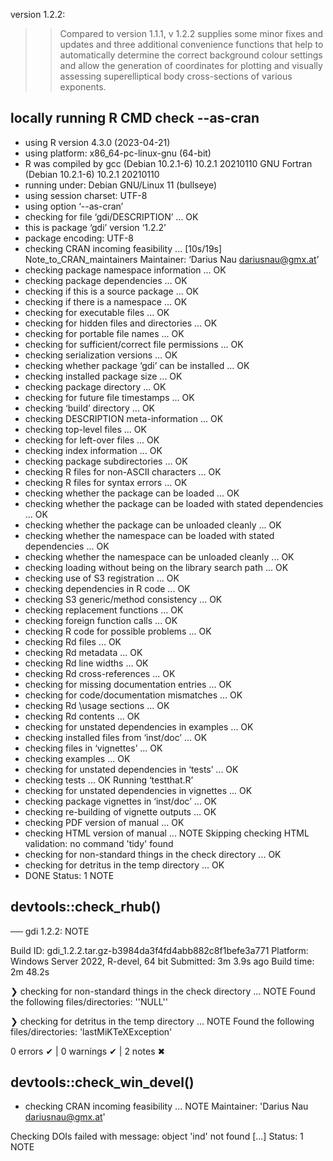 version 1.2.2:
>>Compared to version 1.1.1, v 1.2.2 supplies some minor fixes and updates and three additional convenience functions that help to automatically determine the correct background colour settings and allow the generation of coordinates for plotting and visually assessing superelliptical body cross-sections of various exponents.

## locally running R CMD check --as-cran
* using R version 4.3.0 (2023-04-21)
* using platform: x86_64-pc-linux-gnu (64-bit)
* R was compiled by
    gcc (Debian 10.2.1-6) 10.2.1 20210110
    GNU Fortran (Debian 10.2.1-6) 10.2.1 20210110
* running under: Debian GNU/Linux 11 (bullseye)
* using session charset: UTF-8
* using option ‘--as-cran’
* checking for file ‘gdi/DESCRIPTION’ ... OK
* this is package ‘gdi’ version ‘1.2.2’
* package encoding: UTF-8
* checking CRAN incoming feasibility ... [10s/19s] Note_to_CRAN_maintainers
Maintainer: ‘Darius Nau <dariusnau@gmx.at>’
* checking package namespace information ... OK
* checking package dependencies ... OK
* checking if this is a source package ... OK
* checking if there is a namespace ... OK
* checking for executable files ... OK
* checking for hidden files and directories ... OK
* checking for portable file names ... OK
* checking for sufficient/correct file permissions ... OK
* checking serialization versions ... OK
* checking whether package ‘gdi’ can be installed ... OK
* checking installed package size ... OK
* checking package directory ... OK
* checking for future file timestamps ... OK
* checking ‘build’ directory ... OK
* checking DESCRIPTION meta-information ... OK
* checking top-level files ... OK
* checking for left-over files ... OK
* checking index information ... OK
* checking package subdirectories ... OK
* checking R files for non-ASCII characters ... OK
* checking R files for syntax errors ... OK
* checking whether the package can be loaded ... OK
* checking whether the package can be loaded with stated dependencies ... OK
* checking whether the package can be unloaded cleanly ... OK
* checking whether the namespace can be loaded with stated dependencies ... OK
* checking whether the namespace can be unloaded cleanly ... OK
* checking loading without being on the library search path ... OK
* checking use of S3 registration ... OK
* checking dependencies in R code ... OK
* checking S3 generic/method consistency ... OK
* checking replacement functions ... OK
* checking foreign function calls ... OK
* checking R code for possible problems ... OK
* checking Rd files ... OK
* checking Rd metadata ... OK
* checking Rd line widths ... OK
* checking Rd cross-references ... OK
* checking for missing documentation entries ... OK
* checking for code/documentation mismatches ... OK
* checking Rd \usage sections ... OK
* checking Rd contents ... OK
* checking for unstated dependencies in examples ... OK
* checking installed files from ‘inst/doc’ ... OK
* checking files in ‘vignettes’ ... OK
* checking examples ... OK
* checking for unstated dependencies in ‘tests’ ... OK
* checking tests ... OK
  Running ‘testthat.R’
* checking for unstated dependencies in vignettes ... OK
* checking package vignettes in ‘inst/doc’ ... OK
* checking re-building of vignette outputs ... OK
* checking PDF version of manual ... OK
* checking HTML version of manual ... NOTE
Skipping checking HTML validation: no command 'tidy' found
* checking for non-standard things in the check directory ... OK
* checking for detritus in the temp directory ... OK
* DONE
Status: 1 NOTE


## devtools::check_rhub()
── gdi 1.2.2: NOTE

  Build ID:   gdi_1.2.2.tar.gz-b3984da3f4fd4abb882c8f1befe3a771
  Platform:   Windows Server 2022, R-devel, 64 bit
  Submitted:  3m 3.9s ago
  Build time: 2m 48.2s

❯ checking for non-standard things in the check directory ... NOTE
  Found the following files/directories:
    ''NULL''

❯ checking for detritus in the temp directory ... NOTE
  Found the following files/directories:
    'lastMiKTeXException'

0 errors ✔ | 0 warnings ✔ | 2 notes ✖


## devtools::check_win_devel()

* checking CRAN incoming feasibility ... NOTE
Maintainer: 'Darius Nau <dariusnau@gmx.at>'

Checking DOIs failed with message:
object 'ind' not found
[…]
Status: 1 NOTE
